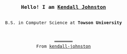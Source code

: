 <h3 align="center"><samp>Hello! I am <b><a rel="nofollow noopener noreferrer" target="_blank" href="">Kendall Johnston</a></b></samp></h3>
<p align="center"><br>
  <samp>
    B.S. in Computer Science at <b>Towson University</b>
    <br>
  </samp>
</p>
<br>
<samp>
  <p align="center">
    ═══════<br>
    From <a href="https://github.com/kendall-johnston">kendall-johnston</a>
  </p>
</samp>
